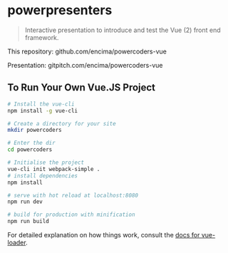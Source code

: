 # powerpresenters

> Interactive presentation to introduce and test the Vue (2) front end framework. 

This repository: github.com/encima/powercoders-vue

Presentation: gitpitch.com/encima/powercoders-vue

## To Run Your Own Vue.JS Project

``` bash
# Install the vue-cli
npm install -g vue-cli

# Create a directory for your site
mkdir powercoders

# Enter the dir
cd powercoders

# Initialise the project
vue-cli init webpack-simple .
# install dependencies
npm install

# serve with hot reload at localhost:8080
npm run dev

# build for production with minification
npm run build
```

For detailed explanation on how things work, consult the [docs for vue-loader](http://vuejs.github.io/vue-loader).


